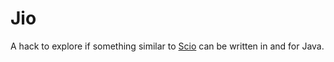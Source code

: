 # Jio

A hack to explore if something similar to [Scio](https://github.com/spotify/scio) can be written in and for Java.

